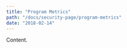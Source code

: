```yaml
---
title: "Program Metrics"
path: "/docs/security-page/program-metrics"
date: "2018-02-14"
---
```


Content.

